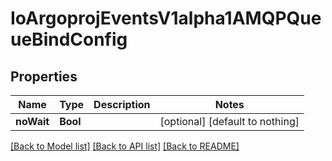# IoArgoprojEventsV1alpha1AMQPQueueBindConfig


## Properties
Name | Type | Description | Notes
------------ | ------------- | ------------- | -------------
**noWait** | **Bool** |  | [optional] [default to nothing]


[[Back to Model list]](../README.md#models) [[Back to API list]](../README.md#api-endpoints) [[Back to README]](../README.md)


